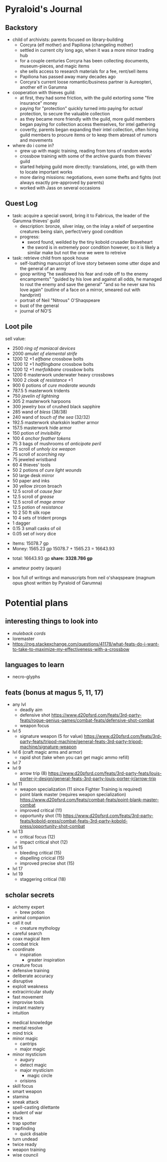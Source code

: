 # Pyraloid's Journal

## Backstory
- child of archivists: parents focused on library-building
    - Corcyra (elf mother) and Papiliona (changeling mother)
    - settled in current city long ago, when it was a more minor trading hub
    - for a couple centuries Corcyra has been collecting documents, museum-pieces, and magic items
    - she sells access to research materials for a fee, rent/sell items
    - Papiliona has passed away many decades ago
    - Corcyra's current loose romantic/business partner is Aureopteri, another elf in Garumna
- cooperation with thieves guild:
    - at first, they had some friction, with the guild extorting some "fire insurance" money
    - paying for "protection" quickly turned into paying for *actual* protection, to secure the valuable collection
    - as they became more friendly with the guild, more guild members began paying for collection access themselves, for intel gathering
    - covertly, parents began expanding their intel collection, often hiring guild members to procure items or to keep them abreast of rumors and movements
- where do i come in?
    - grew up with magic training, reading from tons of random works
    - crossbow training with some of the archive guards from thieves' guild
    - started helping guild more directly: translations, intel, go with them to locate important works
    - more daring missions: negotiations, even some thefts and fights (not always exactly pre-approved by parents)
    - worked with Jass on several occasions

## Quest Log
- task: acquire a special sword, bring it to Fabricus, the leader of the Garumna thieves' guild
    - description: bronze, silver inlay, on the inlay a releif of serpentine creatures being slain, perfect/very good condition
    - progress:
        - sword found, weilded by the tiny kobold crusader Braveheart
        - the sword is in extremely poor condition however, so it is likely a similar make but not the one we were to retreive
- task: retrieve child from spook house
    - self-loathing manuscript of love story between some utter dope and the general of an army
    - goop writing
        "he swallowed his fear and rode off to the enemy encampments"
        "guided by his love and against all odds, he managed to rout the enemy and save the general"
        "and so he never saw his love again"
        (outline of a face on a mirror, smeared out with handprint)
    - portrait of Neil "Nitrous" O'Shaqspeare
    - bust of the general
    - journal of NO'S

## Loot pile

sell value:
- 2500      *ring of maniacal devices*
- 2000      *amulet of elemental strife*
- 1200      12 +1 *elfbane* crossbow bolts
- 1200      12 +1 *halflingbane* crossbow bolts
- 1200      12 +1 *merfolkbane* crossbow bolts
- 1200      6 masterwork underwater heavy crossbows
- 1000      2 *cloak of resistance* +1
-  900      6 potions of *cure moderate wounds*
-  787.5    5 masterwork tridents
-  750      *javelin of lightning*
-  305      2 masterwork harpoons
-  300      jewelry box of crushed black sapphire
-  285      wand of *bless* (38/38)
-  240      wand of *touch of the sea* (32/32)
-  192.5    masterwork sharkskin leather armor
-  157.5    masterwork hide armor
-  150      potion of *invisibility*
-  100      4 *anchor feather tokens*
-   75      3 bags of mushrooms of *anticipate peril*
-   75      scroll of *unholy ice weapon*
-   75      scroll of *scorching ray*
-   75      jeweled wristband
-   60      4 thieves' tools
-   50      2 potions of *cure light wounds*
-   50      large desk mirror
-   50      paper and inks
-   30      yellow zircon broach
-   12.5    scroll of *cause fear*
-   12.5    scroll of *grease*
-   12.5    scroll of *mage armor*
-   12.5    potion of *resistance*
-   10      2 50 ft silk rope
-   10      4 sets of trident prongs
-    1      dagger
-    0.15   3 small casks of oil
-    0.05   set of ivory dice

* Items: 15078.7  gp
* Money:  1565.23 gp
15078.7 + 1565.23 = 16643.93
- total: 16643.93 gp
**share: 3328.786 gp**

- ameteur poetry (aquan)
- box full of writings and manuscripts from neil o'shaqspeare (magnum opus ghost written by Pyraloid of Garumna)

# Potential plans
## interesting things to look into
* *muleback cords*
* loremaster
* https://rpg.stackexchange.com/questions/41178/what-feats-do-i-want-to-take-to-maximize-my-effectiveness-with-a-crossbow

## languages to learn
- necro-glyphs

## feats (bonus at magus 5, 11, 17)
- any lvl
    - deadly aim
    - defensive shot https://www.d20pfsrd.com/feats/3rd-party-feats/rogue-genius-games/combat-feats/defensive-shot-combat
    - weapon focus
- lvl 5
    - signature weapon (5 for value) https://www.d20pfsrd.com/feats/3rd-party-feats/tripod-machine/general-feats-3rd-party-tripod-machine/signature-weapon
- lvl 6 (craft magic arms and armor)
    - rapid shot (take when you can get magic ammo refill)
- lvl 7
    <!-- - improved favored class (6+ for value) https://www.d20pfsrd.com/feats/3rd-party-feats/flaming-crab-games/general-feats-3rd-party-flaming-crab-games/improved-favored-class -->
- lvl 9
    - arrow trip (8) https://www.d20pfsrd.com/feats/3rd-party-feats/louis-porter-jr-design/general-feats-3rd-party-louis-porter-jr/arrow-trip
- lvl 11
    - weapon specialization (11 since Fighter Training is required)
    - point blank master (requires weapon specialization) https://www.d20pfsrd.com/feats/combat-feats/point-blank-master-combat
    - improved critical (11)
    - opportunity shot (11) https://www.d20pfsrd.com/feats/3rd-party-feats/kobold-press/combat-feats-3rd-party-kobold-press/opportunity-shot-combat
- lvl 13
    - critical focus (12)
    - impact critical shot (12)
- lvl 15
    - bleeding critical (15)
    - dispelling cricical (15)
    - improved precise shot (15)
- lvl 17
- lvl 19
    - staggering critical (18)

## scholar secrets
- alchemy expert
    - brew potion
- animal companion
- call it out
    - creature mythology
- careful search
- coax magical item
- combat trick
- coordinate
    - inspiration
        - greater inspiration
- creature focus
- defensive training
- deliberate accuracy
- disruptive
- exploit weakness
- extracirricular study
- fast movement
- improvise tools
- instant mastery
- intuition
<!-- - lightly armored -->
<!-- - look out -->
- medical knowledge
- mental resolve
- mind trick
- minor magic
    - cantrips
    - major magic
- minor mysticism
    - augury
    - detect magic
    - major mysticism
        - magic circle
    - orisions
- skill focus
- smart weapon
- stamina
- sneak attack
- spell-casting dilettante
- student of war
- track
- trap spotter
- trapfinding
    - quick disable
- turn undead
- twice ready
- weapon training
- wise council
